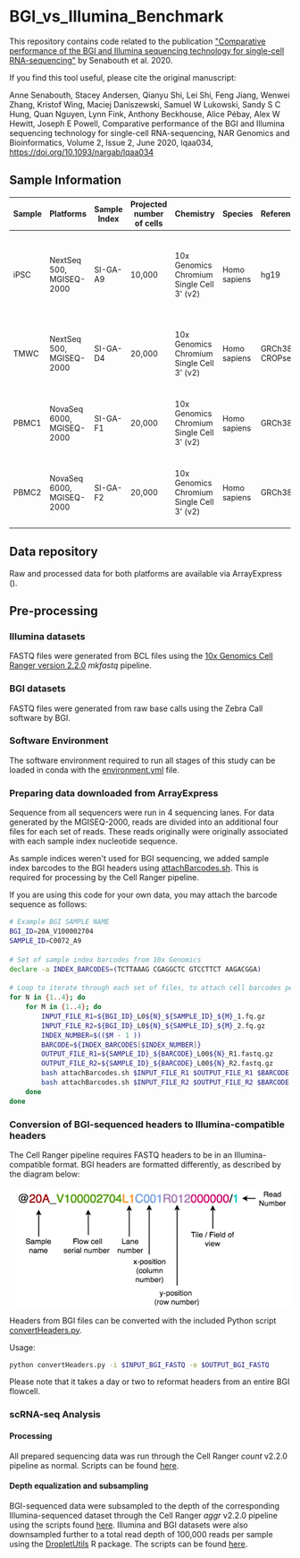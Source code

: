 # BGI_vs_Illumina_Benchmark
This repository contains code related to the publication ["Comparative performance of the BGI and Illumina sequencing technology for single-cell RNA-sequencing"](https://doi.org/10.1093/nargab/lqaa034) by Senabouth et al. 2020.

If you find this tool useful, please cite the original manuscript:

Anne Senabouth, Stacey Andersen, Qianyu Shi, Lei Shi, Feng Jiang, Wenwei Zhang, Kristof Wing, Maciej Daniszewski, Samuel W Lukowski, Sandy S C Hung, Quan Nguyen, Lynn Fink, Anthony Beckhouse, Alice Pébay, Alex W Hewitt, Joseph E Powell, Comparative performance of the BGI and Illumina sequencing technology for single-cell RNA-sequencing, NAR Genomics and Bioinformatics, Volume 2, Issue 2, June 2020, lqaa034, https://doi.org/10.1093/nargab/lqaa034



## Sample Information
| Sample | Platforms                 | Sample Index | Projected number of cells | Chemistry                                 | Species      | Reference        | Cell Type                                                                          |
|--------|---------------------------|--------------|---------------------------|-------------------------------------------|--------------|------------------|------------------------------------------------------------------------------------|
| iPSC   | NextSeq 500, MGISEQ-2000  | SI-GA-A9     | 10,000                    | 10x Genomics Chromium Single Cell 3' (v2) | Homo sapiens | hg19             | Human induced pluripotent stem cells derived fibroblasts collected from two donors |
| TMWC   | NextSeq 500, MGISEQ-2000  | SI-GA-D4     | 20,000                    | 10x Genomics Chromium Single Cell 3' (v2) | Homo sapiens | GRCh38 + CROPseq | CRISPR screen of hIPSC-derived Trabecular Meshwork Cells                           |
| PBMC1  | NovaSeq 6000, MGISEQ-2000 | SI-GA-F1     | 20,000                    | 10x Genomics Chromium Single Cell 3' (v2) | Homo sapiens | GRCh38           | Peripheral Blood Mononuclear Cells collected from pools of donors                  |
| PBMC2  | NovaSeq 6000, MGISEQ-2000 | SI-GA-F2     | 20,000                    | 10x Genomics Chromium Single Cell 3' (v2) | Homo sapiens | GRCh38           | Peripheral Blood Mononuclear Cells collected from pools of donors                  |

## Data repository
Raw and processed data for both platforms are available via ArrayExpress ().

## Pre-processing
### Illumina datasets
FASTQ files were generated from BCL files using the [10x Genomics Cell Ranger version 2.2.0](https://support.10xgenomics.com/single-cell-gene-expression/software/pipelines/2.2/what-is-cell-ranger) *mkfastq* pipeline.

### BGI datasets
FASTQ files were generated from raw base calls using the Zebra Call software by BGI.

### Software Environment
The software environment required to run all stages of this study can be loaded in conda with the [environment.yml](config/environment.yml) file.

### Preparing data downloaded from ArrayExpress
Sequence from all sequencers were run in 4 sequencing lanes. For data generated by the MGISEQ-2000, reads are divided into an additional four files for each set of reads. These reads originally were originally associated with each sample index nucleotide sequence.

As sample indices weren't used for BGI sequencing, we added sample index barcodes to the BGI headers using [attachBarcodes.sh](preprocessing/attachBarcodes.sh). This is required for processing by the Cell Ranger pipeline.

If you are using this code for your own data, you may attach the barcode sequence as follows:

```bash
# Example BGI SAMPLE NAME
BGI_ID=20A_V100002704 
SAMPLE_ID=C0072_A9

# Set of sample index barcodes from 10x Genomics
declare -a INDEX_BARCODES=(TCTTAAAG CGAGGCTC GTCCTTCT AAGACGGA)

# Loop to iterate through each set of files, to attach cell barcodes per sample
for N in {1..4}; do
    for M in {1..4}; do
        INPUT_FILE_R1=${BGI_ID}_L0${N}_${SAMPLE_ID}_${M}_1.fq.gz
        INPUT_FILE_R2=${BGI_ID}_L0${N}_${SAMPLE_ID}_${M}_2.fq.gz
	    INDEX_NUMBER=$(($M - 1 ))
        BARCODE=${INDEX_BARCODES[$INDEX_NUMBER]}
        OUTPUT_FILE_R1=${SAMPLE_ID}_${BARCODE}_L00${N}_R1.fastq.gz
        OUTPUT_FILE_R2=${SAMPLE_ID}_${BARCODE}_L00${N}_R2.fastq.gz
        bash attachBarcodes.sh $INPUT_FILE_R1 $OUTPUT_FILE_R1 $BARCODE
        bash attachBarcodes.sh $INPUT_FILE_R2 $OUTPUT_FILE_R2 $BARCODE
    done
done

```

### Conversion of BGI-sequenced headers to Illumina-compatible headers
The Cell Ranger pipeline requires FASTQ headers to be in an Illumina-compatible format. BGI headers are formatted differently, as described by the diagram below:

![Elements of a BGI header](BGI_HeaderStructure.png)

Headers from BGI files can be converted with the included Python script [convertHeaders.py](preprocessing/convertHeaders.py).

Usage:
```bash
python convertHeaders.py -i $INPUT_BGI_FASTQ -o $OUTPUT_BGI_FASTQ
```

Please note that it takes a day or two to reformat headers from an entire BGI flowcell.

### scRNA-seq Analysis
#### Processing
All prepared sequencing data was run through the Cell Ranger *count* v2.2.0 pipeline as normal. Scripts can be found [here](cellranger/quantification/).

#### Depth equalization and subsampling
BGI-sequenced data were subsampled to the depth of the corresponding Illumina-sequenced dataset through the Cell Ranger *aggr* v2.2.0 pipeline using the scripts found [here](cellranger/downsampling/). Illumina and BGI datasets were also downsampled further to a total read depth of 100,000 reads per sample using the [DropletUtils][1] R package. The scripts can be found [here](analysis/downsampling/).

[1]: https://bioconductor.org/packages/release/bioc/html/DropletUtils.html "DropletUtils R Package"



